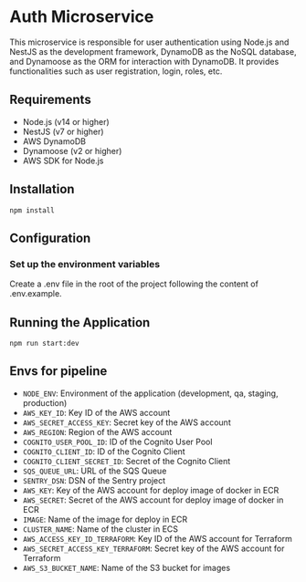# Auth Microservice

This microservice is responsible for user authentication using Node.js and NestJS as the development framework, DynamoDB
as the NoSQL database, and Dynamoose as the ORM for interaction with DynamoDB. It provides functionalities such as user
registration, login, roles, etc.

## Requirements

- Node.js (v14 or higher)
- NestJS (v7 or higher)
- AWS DynamoDB
- Dynamoose (v2 or higher)
- AWS SDK for Node.js

## Installation

    npm install

## Configuration

### Set up the environment variables

Create a .env file in the root of the project following the content of .env.example.

## Running the Application

    npm run start:dev

## Envs for pipeline

- `NODE_ENV`: Environment of the application (development, qa, staging, production)
- `AWS_KEY_ID`: Key ID of the AWS account
- `AWS_SECRET_ACCESS_KEY`: Secret key of the AWS account
- `AWS_REGION`: Region of the AWS account
- `COGNITO_USER_POOL_ID`: ID of the Cognito User Pool
- `COGNITO_CLIENT_ID`: ID of the Cognito Client
- `COGNITO_CLIENT_SECRET_ID`: Secret of the Cognito Client
- `SQS_QUEUE_URL`: URL of the SQS Queue
- `SENTRY_DSN`: DSN of the Sentry project
- `AWS_KEY`: Key of the AWS account for deploy image of docker in ECR
- `AWS_SECRET`: Secret of the AWS account for deploy image of docker in ECR
- `IMAGE`: Name of the image for deploy in ECR
- `CLUSTER_NAME`: Name of the cluster in ECS
- `AWS_ACCESS_KEY_ID_TERRAFORM`: Key ID of the AWS account for Terraform
- `AWS_SECRET_ACCESS_KEY_TERRAFORM`: Secret key of the AWS account for Terraform
- `AWS_S3_BUCKET_NAME`: Name of the S3 bucket for images
